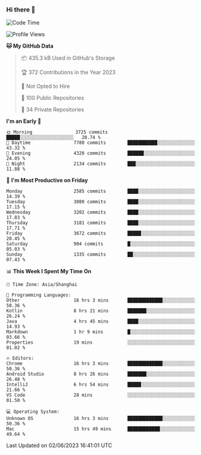 ### Hi there 👋

<!--
**qbosen/qbosen** is a ✨ _special_ ✨ repository because its `README.md` (this file) appears on your GitHub profile.

Here are some ideas to get you started:

- 🔭 I’m currently working on ...
- 🌱 I’m currently learning ...
- 👯 I’m looking to collaborate on ...
- 🤔 I’m looking for help with ...
- 💬 Ask me about ...
- 📫 How to reach me: ...
- 😄 Pronouns: ...
- ⚡ Fun fact: ...
-->

<!--START_SECTION:waka-->
![Code Time](http://img.shields.io/badge/Code%20Time-2%2C108%20hrs%2031%20mins-blue)

![Profile Views](http://img.shields.io/badge/Profile%20Views-0-blue)

**🐱 My GitHub Data** 

> 📦 435.3 kB Used in GitHub's Storage 
 > 
> 🏆 372 Contributions in the Year 2023
 > 
> 🚫 Not Opted to Hire
 > 
> 📜 100 Public Repositories 
 > 
> 🔑 34 Private Repositories 
 > 
**I'm an Early 🐤** 

```text
🌞 Morning                3725 commits        █████░░░░░░░░░░░░░░░░░░░░   20.74 % 
🌆 Daytime                7780 commits        ███████████░░░░░░░░░░░░░░   43.32 % 
🌃 Evening                4320 commits        ██████░░░░░░░░░░░░░░░░░░░   24.05 % 
🌙 Night                  2134 commits        ███░░░░░░░░░░░░░░░░░░░░░░   11.88 % 
```
📅 **I'm Most Productive on Friday** 

```text
Monday                   2585 commits        ████░░░░░░░░░░░░░░░░░░░░░   14.39 % 
Tuesday                  3080 commits        ████░░░░░░░░░░░░░░░░░░░░░   17.15 % 
Wednesday                3202 commits        ████░░░░░░░░░░░░░░░░░░░░░   17.83 % 
Thursday                 3181 commits        ████░░░░░░░░░░░░░░░░░░░░░   17.71 % 
Friday                   3672 commits        █████░░░░░░░░░░░░░░░░░░░░   20.45 % 
Saturday                 904 commits         █░░░░░░░░░░░░░░░░░░░░░░░░   05.03 % 
Sunday                   1335 commits        ██░░░░░░░░░░░░░░░░░░░░░░░   07.43 % 
```


📊 **This Week I Spent My Time On** 

```text
🕑︎ Time Zone: Asia/Shanghai

💬 Programming Languages: 
Other                    16 hrs 3 mins       █████████████░░░░░░░░░░░░   50.36 % 
Kotlin                   8 hrs 21 mins       ███████░░░░░░░░░░░░░░░░░░   26.24 % 
Java                     4 hrs 45 mins       ████░░░░░░░░░░░░░░░░░░░░░   14.93 % 
Markdown                 1 hr 9 mins         █░░░░░░░░░░░░░░░░░░░░░░░░   03.66 % 
Properties               19 mins             ░░░░░░░░░░░░░░░░░░░░░░░░░   01.02 % 

🔥 Editors: 
Chrome                   16 hrs 3 mins       █████████████░░░░░░░░░░░░   50.36 % 
Android Studio           8 hrs 26 mins       ███████░░░░░░░░░░░░░░░░░░   26.48 % 
IntelliJ                 6 hrs 54 mins       █████░░░░░░░░░░░░░░░░░░░░   21.66 % 
VS Code                  28 mins             ░░░░░░░░░░░░░░░░░░░░░░░░░   01.50 % 

💻 Operating System: 
Unknown OS               16 hrs 3 mins       █████████████░░░░░░░░░░░░   50.36 % 
Mac                      15 hrs 49 mins      ████████████░░░░░░░░░░░░░   49.64 % 
```


 Last Updated on 02/06/2023 16:41:01 UTC
<!--END_SECTION:waka-->
